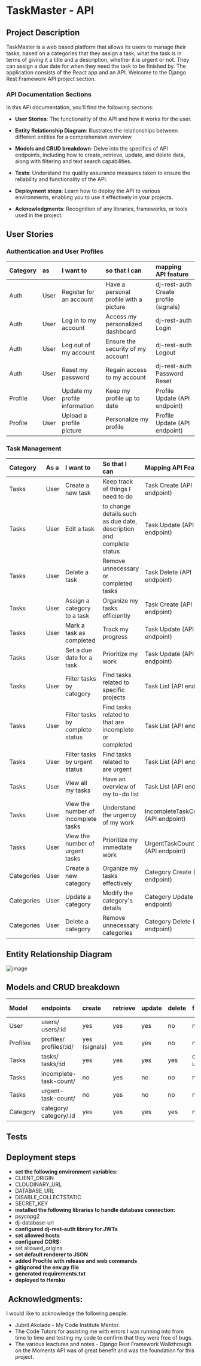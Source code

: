 # TaskMaster - API
## Project Description

TaskMaster is a web based platform that allows its users to manage their tasks, based on a categories that they assign a task, what the task is in terms of giving it a title and a description, whether it is urgent or not. They can assign a due date for when they need the task to be finished by. The application consists of the React app and an API. Welcome to the Django Rest Framework API project section.

### API Documentation Sections

In this API documentation, you'll find the following sections:

- **User Stories**: The functionality of the API and how it works for the user.

- **Entity Relationship Diagram**: Illustrates the relationships between different entities for a comprehensive overview.

- **Models and CRUD breakdown**: Delve into the specifics of API endpoints, including how to create, retrieve, update, and delete data, along with filtering and text search capabilities.

- **Tests**: Understand the quality assurance measures taken to ensure the reliability and functionality of the API.

- **Deployment steps**: Learn how to deploy the API to various environments, enabling you to use it effectively in your projects.

- **Acknowledgments**: Recognition of any libraries, frameworks, or tools used in the project.

## User Stories

### Authentication and User Profiles

| Category | as | I want to | so that I can | mapping API feature |
| :--- | :--- | :--- | :--- | :--- |
| Auth | User | Register for an account | Have a personal profile with a picture | dj-rest-auth Create profile (signals) |
| Auth | User | Log in to my account | Access my personalized dashboard | dj-rest-auth Login |
| Auth | User | Log out of my account | Ensure the security of my account | dj-rest-auth Logout |
| Auth | User | Reset my password | Regain access to my account | dj-rest-auth Password Reset |
| Profile | User | Update my profile information | Keep my profile up to date | Profile Update (API endpoint) |
| Profile | User | Upload a profile picture | Personalize my profile | Profile Update (API endpoint) |

### Task Management

| Category | As a | I want to | So that I can | Mapping API Feature |
| :--- | :--- | :--- | :--- | :--- |
| Tasks | User | Create a new task | Keep track of things I need to do | Task Create (API endpoint) |
| Tasks | User | Edit a task | to change details such as due date, description and complete status | Task Update (API endpoint) |
| Tasks | User | Delete a task | Remove unnecessary or completed tasks | Task Delete (API endpoint) |
| Tasks | User | Assign a category to a task | Organize my tasks efficiently | Task Create (API endpoint) |
| Tasks | User | Mark a task as completed | Track my progress | Task Update (API endpoint) |
| Tasks | User | Set a due date for a task | Prioritize my work | Task Update (API endpoint) |
| Tasks | User | Filter tasks by category | Find tasks related to specific projects | Task List (API endpoint) |
| Tasks | User | Filter tasks by complete status | Find tasks related to that are incomplete or completed | Task List (API endpoint) |
| Tasks | User | Filter tasks by urgent status | Find tasks related to are urgent | Task List (API endpoint) |
| Tasks | User | View all my tasks | Have an overview of my to-do list | Task List (API endpoint) |
| Tasks | User | View the number of incomplete tasks | Understand the urgency of my work | IncompleteTaskCountView (API endpoint) |
| Tasks | User | View the number of urgent tasks | Prioritize my immediate work | UrgentTaskCountView (API endpoint) |
| Categories | User | Create a new category | Organize my tasks effectively | Category Create (API endpoint) |
| Categories | User | Update a category | Modify the category's details | Category Update (API endpoint) |
| Categories | User | Delete a category | Remove unnecessary categories | Category Delete (API endpoint) |



## Entity Relationship Diagram

![image](https://github.com/Neillcllghn/drf_api_TO_DO_mock/assets/109948740/89887618-b823-4d3d-80c0-209c812caa34)


## Models and CRUD breakdown

| Model | endpoints | create | retrieve | update | delete | filter | text search |
| :--- | :--- | :--- | :--- | :--- | :--- | :--- | :--- |
| User | users/ users/:id | yes | yes | yes | no | no | no |
| Profiles | profiles/ profiles/:id/ | yes (signals) | yes | yes | no | no | no |
| Tasks | tasks/ tasks/:id | yes | yes | yes | yes | completed, urgent | title |
| Tasks | incomplete-task-count/ | no | yes | no | no | no | no |
| Tasks | urgent-task-count/ | no | yes | no | no | no | no |
| Category | category/ category/:id | yes | yes | yes | yes | no | title |

## Tests

## Deployment steps

- **set the following environment variables:**
- CLIENT_ORIGIN
- CLOUDINARY_URL
- DATABASE_URL
- DISABLE_COLLECTSTATIC
- SECRET_KEY
- **installed the following libraries to handle database connection:**
- psycopg2
- dj-database-url
- **configured dj-rest-auth library for JWTs**
- **set allowed hosts**
- **configured CORS:**
- set allowed_origins
- **set default renderer to JSON**
- **added Procfile with release and web commands**
- **gitignored the env.py file**
- **generated requirements.txt**
- **deployed to Heroku**


##  Acknowledgments:

I would like to acknowledge the following people:

- Jubril Akolade - My Code Institute Mentor.
- The Code Tutors for assisting me with errors I was running into from time to time and testing my code to confirm that they were free of bugs.
- The various leactures and notes - Django Rest Framework Walkthrough on the Moments API was of great benefit and was the foundation for this project.
